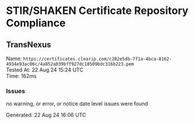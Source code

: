 # STIR/SHAKEN Certificate Repository Compliance

## TransNexus

Name: `https://certificates.clearip.com/c282e5db-7f1a-4bca-8162-4934e93ac06c/4a852a039bff927dc18509bdc316b223.pem`\
Tested At: 22 Aug 24 15:24 UTC\
Time: 162ms

### Issues

no warning, or error, or notice date level issues were found

Generated: 22 Aug 24 16:06 UTC